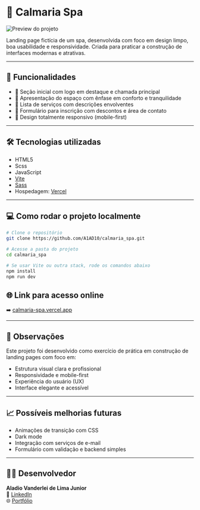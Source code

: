# 💆 Calmaria Spa

![Preview do projeto](./screenshot.png)

Landing page fictícia de um spa, desenvolvida com foco em design limpo, boa usabilidade e responsividade. Criada para praticar a construção de interfaces modernas e atrativas.

---

## 🚀 Funcionalidades

- 🧘 Seção inicial com logo em destaque e chamada principal
- 🏡 Apresentação do espaço com ênfase em conforto e tranquilidade
- 💅 Lista de serviços com descrições envolventes
- 📨 Formulário para inscrição com descontos e área de contato
- 📱 Design totalmente responsivo (mobile-first)

---

## 🛠️ Tecnologias utilizadas

- HTML5
- Scss
- JavaScript
- [Vite](https://vitejs.dev/)
- [Sass](https://sass-lang.com/) 
- Hospedagem: [Vercel](https://vercel.com/) 

---

## 💻 Como rodar o projeto localmente

```bash
# Clone o repositório
git clone https://github.com/A1AD10/calmaria_spa.git

# Acesse a pasta do projeto
cd calmaria_spa

# Se usar Vite ou outra stack, rode os comandos abaixo
npm install
npm run dev

```
## 🌐 Link para acesso online

➡️ [calmaria-spa.vercel.app](https://calmaria-spa.vercel.app)

---

## 📌 Observações

Este projeto foi desenvolvido como exercício de prática em construção de landing pages com foco em:

- Estrutura visual clara e profissional  
- Responsividade e mobile-first  
- Experiência do usuário (UX)  
- Interface elegante e acessível  

---

## 📈 Possíveis melhorias futuras

- Animações de transição com CSS  
- Dark mode  
- Integração com serviços de e-mail  
- Formulário com validação e backend simples  

---

## 👨‍💻 Desenvolvedor

**Aladio Vanderlei de Lima Junior**  
🔗 [LinkedIn](https://www.linkedin.com/in/aladio-junior285)  
🌐 [Portfólio](https://meu-portfolio-opal-pi.vercel.app)
